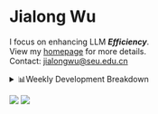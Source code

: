 #  Jialong Wu

I focus on enhancing LLM ***Efficiency***.<br>
View my [homepage](https://callanwu.github.io/) for more details. <br>
Contact: jialongwu@seu.edu.cn

<details><summary>📊Weekly Development Breakdown</summary>

<!--START_SECTION:waka-->

```txt
From: 28 December 2024 - To: 04 January 2025

Total Time: 12 hrs 42 mins

Python       7 hrs 43 mins   ███████████████▒░░░░░░░░░   60.82 %
Other        3 hrs 37 mins   ███████░░░░░░░░░░░░░░░░░░   28.53 %
JSON         28 mins         █░░░░░░░░░░░░░░░░░░░░░░░░   03.74 %
Bash         19 mins         ▓░░░░░░░░░░░░░░░░░░░░░░░░   02.55 %
Markdown     17 mins         ▓░░░░░░░░░░░░░░░░░░░░░░░░   02.35 %
```

<!--END_SECTION:waka-->

[![wakatime](https://wakatime.com/badge/user/c6720b29-9431-4a60-bc9d-e1fb2b6bd65f.svg)](https://wakatime.com/@c6720b29-9431-4a60-bc9d-e1fb2b6bd65f)
</details>

[![](https://img.shields.io/badge/Google%20Scholar-4385FE.svg?&color=d6d6d6&style=flat-square&logo=google-scholar)](https://scholar.google.com/citations?user=6eg2m4YAAAAJ)
![](https://komarev.com/ghpvc/?username=callanwu)
